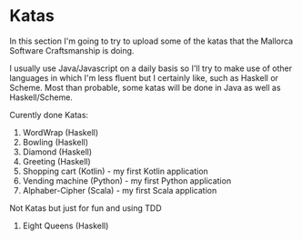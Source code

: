 # Katas

In this section I'm going to try to upload some of the katas that the Mallorca Software Craftsmanship is doing.

I usually use Java/Javascript on a daily basis so I'll try to make use of other languages in which I'm less fluent but I certainly like, such as Haskell or Scheme. Most than probable, some katas will be done in Java as well as Haskell/Scheme.

Curently done Katas:

 1. WordWrap (Haskell)
 2. Bowling (Haskell)
 3. Diamond (Haskell)
 4. Greeting (Haskell)
 5. Shopping cart (Kotlin) - my first Kotlin application
 6. Vending machine (Python) - my first Python application
 7. Alphaber-Cipher (Scala) - my first Scala application

 Not Katas but just for fun and using TDD

 1. Eight Queens (Haskell) 
